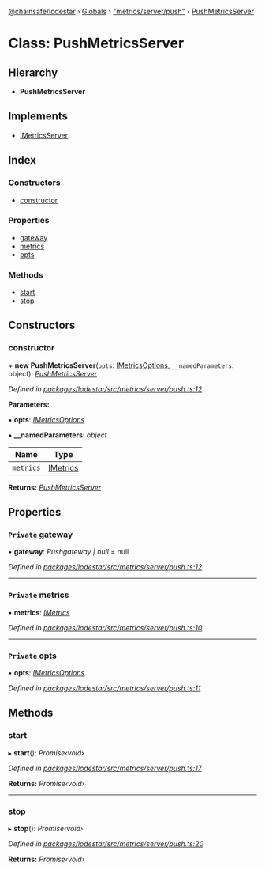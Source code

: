 [@chainsafe/lodestar](../README.md) › [Globals](../globals.md) › ["metrics/server/push"](../modules/_metrics_server_push_.md) › [PushMetricsServer](_metrics_server_push_.pushmetricsserver.md)

# Class: PushMetricsServer

## Hierarchy

* **PushMetricsServer**

## Implements

* [IMetricsServer](../interfaces/_metrics_interface_.imetricsserver.md)

## Index

### Constructors

* [constructor](_metrics_server_push_.pushmetricsserver.md#constructor)

### Properties

* [gateway](_metrics_server_push_.pushmetricsserver.md#private-gateway)
* [metrics](_metrics_server_push_.pushmetricsserver.md#private-metrics)
* [opts](_metrics_server_push_.pushmetricsserver.md#private-opts)

### Methods

* [start](_metrics_server_push_.pushmetricsserver.md#start)
* [stop](_metrics_server_push_.pushmetricsserver.md#stop)

## Constructors

###  constructor

\+ **new PushMetricsServer**(`opts`: [IMetricsOptions](../interfaces/_metrics_options_.imetricsoptions.md), `__namedParameters`: object): *[PushMetricsServer](_metrics_server_push_.pushmetricsserver.md)*

*Defined in [packages/lodestar/src/metrics/server/push.ts:12](https://github.com/ChainSafe/lodestar/blob/ee6564a3a/packages/lodestar/src/metrics/server/push.ts#L12)*

**Parameters:**

▪ **opts**: *[IMetricsOptions](../interfaces/_metrics_options_.imetricsoptions.md)*

▪ **__namedParameters**: *object*

Name | Type |
------ | ------ |
`metrics` | [IMetrics](../interfaces/_metrics_interface_.imetrics.md) |

**Returns:** *[PushMetricsServer](_metrics_server_push_.pushmetricsserver.md)*

## Properties

### `Private` gateway

• **gateway**: *Pushgateway | null* = null

*Defined in [packages/lodestar/src/metrics/server/push.ts:12](https://github.com/ChainSafe/lodestar/blob/ee6564a3a/packages/lodestar/src/metrics/server/push.ts#L12)*

___

### `Private` metrics

• **metrics**: *[IMetrics](../interfaces/_metrics_interface_.imetrics.md)*

*Defined in [packages/lodestar/src/metrics/server/push.ts:10](https://github.com/ChainSafe/lodestar/blob/ee6564a3a/packages/lodestar/src/metrics/server/push.ts#L10)*

___

### `Private` opts

• **opts**: *[IMetricsOptions](../interfaces/_metrics_options_.imetricsoptions.md)*

*Defined in [packages/lodestar/src/metrics/server/push.ts:11](https://github.com/ChainSafe/lodestar/blob/ee6564a3a/packages/lodestar/src/metrics/server/push.ts#L11)*

## Methods

###  start

▸ **start**(): *Promise‹void›*

*Defined in [packages/lodestar/src/metrics/server/push.ts:17](https://github.com/ChainSafe/lodestar/blob/ee6564a3a/packages/lodestar/src/metrics/server/push.ts#L17)*

**Returns:** *Promise‹void›*

___

###  stop

▸ **stop**(): *Promise‹void›*

*Defined in [packages/lodestar/src/metrics/server/push.ts:20](https://github.com/ChainSafe/lodestar/blob/ee6564a3a/packages/lodestar/src/metrics/server/push.ts#L20)*

**Returns:** *Promise‹void›*
